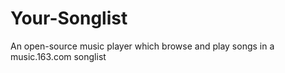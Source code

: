 # Your-Songlist
An open-source music player which browse and play songs in a music.163.com songlist
